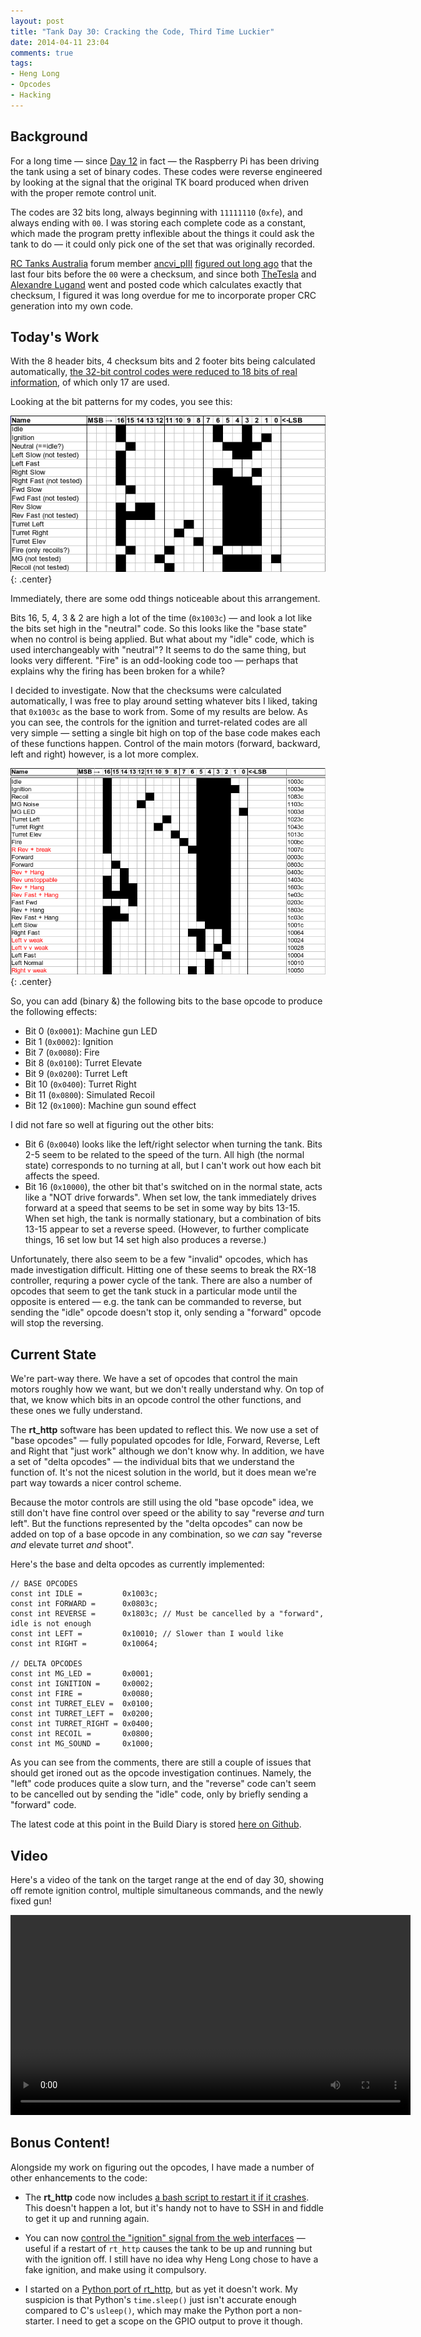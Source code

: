 ```yaml
---
layout: post
title: "Tank Day 30: Cracking the Code, Third Time Luckier"
date: 2014-04-11 23:04
comments: true
tags:
- Heng Long
- Opcodes
- Hacking
---
```


Background
----------

For a long time &mdash; since [Day 12](../tank-day-12-cracking-the-code-redux/) in fact &mdash; the Raspberry Pi has been driving the tank using a set of binary codes. These codes were reverse engineered by looking at the signal that the original TK board produced when driven with the proper remote control unit.

The codes are 32 bits long, always beginning with `11111110` (`0xfe`), and always ending with `00`. I was storing each complete code as a constant, which made the program pretty inflexible about the things it could ask the tank to do &mdash; it could only pick one of the set that was originally recorded.

[RC Tanks Australia](http://www.rctanksaustralia.com/) forum member [ancvi_pIII](http://www.rctanksaustralia.com/forum/memberlist.php?mode=viewprofile&u=299) [figured out long ago](http://www.rctanksaustralia.com/forum/viewtopic.php?p=1397#p1397) that the last four bits before the `00` were a checksum, and since both [TheTesla](https://github.com/TheTesla/raspberrytank/commit/59f2e20f6923b1be4c1ccd5c44e034ad246dbcae) and [Alexandre Lugand](https://github.com/alexandrelugand/RaspiTank/blob/master/RaspiTank/Command.cpp) went and posted code which calculates exactly that checksum, I figured it was long overdue for me to incorporate proper CRC generation into my own code.


Today's Work
------------

With the 8 header bits, 4 checksum bits and 2 footer bits being calculated automatically, [the 32-bit control codes were reduced to 18 bits of real information](https://github.com/ianrenton/raspberrytank/commit/27b01897f63922ebfe15e289b774796528ced334), of which only 17 are used.

Looking at the bit patterns for my codes, you see this:

![Codes from day 12 with header, checksum and footer removed](/img/projects/raspberry-tank/day-30-codes-before.png){: .center}

Immediately, there are some odd things noticeable about this arrangement.

Bits 16, 5, 4, 3 & 2 are high a lot of the time (`0x1003c`) &mdash; and look a lot like the bits set high in the "neutral" code. So this looks like the "base state" when no control is being applied. But what about my "idle" code, which is used interchangeably with "neutral"? It seems to do the same thing, but looks very different. "Fire" is an odd-looking code too &mdash; perhaps that explains why the firing has been broken for a while?

I decided to investigate. Now that the checksums were calculated automatically, I was free to play around setting whatever bits I liked, taking that `0x1003c` as the base to work from. Some of my results are below. As you can see, the controls for the ignition and turret-related codes are all very simple &mdash; setting a single bit high on top of the base code makes each of these functions happen. Control of the main motors (forward, backward, left and right) however, is a lot more complex.

![Day 30 opcode investigation](/img/projects/raspberry-tank/day-30-codes-after.png){: .center}

So, you can add (binary &) the following bits to the base opcode to produce the following effects:

* Bit 0 (`0x0001`): Machine gun LED
* Bit 1 (`0x0002`): Ignition
* Bit 7 (`0x0080`): Fire
* Bit 8 (`0x0100`): Turret Elevate
* Bit 9 (`0x0200`): Turret Left
* Bit 10 (`0x0400`): Turret Right
* Bit 11 (`0x0800`): Simulated Recoil
* Bit 12 (`0x1000`): Machine gun sound effect

I did not fare so well at figuring out the other bits:

* Bit 6 (`0x0040`) looks like the left/right selector when turning the tank. Bits 2-5 seem to be related to the speed of the turn. All high (the normal state) corresponds to no turning at all, but I can't work out how each bit affects the speed.
* Bit 16 (`0x10000`), the other bit that's switched on in the normal state, acts like a "NOT drive forwards". When set low, the tank immediately drives forward at a speed that seems to be set in some way by bits 13-15. When set high, the tank is normally stationary, but a combination of bits 13-15 appear to set a reverse speed. (However, to further complicate things, 16 set low but 14 set high also produces a reverse.)

Unfortunately, there also seem to be a few "invalid" opcodes, which has made investigation difficult. Hitting one of these seems to break the RX-18 controller, requring a power cycle of the tank. There are also a number of opcodes that seem to get the tank stuck in a particular mode until the opposite is entered &mdash; e.g. the tank can be commanded to reverse, but sending the "idle" opcode doesn't stop it, only sending a "forward" opcode will stop the reversing.


Current State
-------------

We're part-way there. We have a set of opcodes that control the main motors roughly how we want, but we don't really understand why. On top of that, we know which bits in an opcode control the other functions, and these ones we fully understand.

The **rt_http** software has been updated to reflect this. We now use a set of "base opcodes" &mdash; fully populated opcodes for Idle, Forward, Reverse, Left and Right that "just work" although we don't know why. In addition, we have a set of "delta opcodes" &mdash; the individual bits that we understand the function of. It's not the nicest solution in the world, but it does mean we're part way towards a nicer control scheme.

Because the motor controls are still using the old "base opcode" idea, we still don't have fine control over speed or the ability to say "reverse *and* turn left". But the functions represented by the "delta opcodes" can now be added on top of a base opcode in any combination, so we *can* say "reverse *and* elevate turret *and* shoot".

Here's the base and delta opcodes as currently implemented:

```
// BASE OPCODES
const int IDLE =         0x1003c;
const int FORWARD =      0x0803c;
const int REVERSE =      0x1803c; // Must be cancelled by a "forward", idle is not enough
const int LEFT =         0x10010; // Slower than I would like
const int RIGHT =        0x10064;

// DELTA OPCODES
const int MG_LED =       0x0001;
const int IGNITION =     0x0002;
const int FIRE =         0x0080;
const int TURRET_ELEV =  0x0100;
const int TURRET_LEFT =  0x0200;
const int TURRET_RIGHT = 0x0400;
const int RECOIL =       0x0800;
const int MG_SOUND =     0x1000;
```

As you can see from the comments, there are still a couple of issues that should get ironed out as the opcode investigation continues. Namely, the "left" code produces quite a slow turn, and the "reverse" code can't seem to be cancelled out by sending the "idle" code, only by briefly sending a "forward" code.

The latest code at this point in the Build Diary is stored [here on Github](https://github.com/ianrenton/raspberrytank/tree/1dd588826808c8be1d53a0ddfdc6faf181bde119).

Video
-----

Here's a video of the tank on the target range at the end of day 30, showing off remote ignition control, multiple simultaneous commands, and the newly fixed gun!

<center><video width="640" controls><source src="https://video.ianrenton.com/raspberrytank/firingrange.mp4" type="video/mp4"></video></center>


Bonus Content!
--------------

Alongside my work on figuring out the opcodes, I have made a number of other enhancements to the code:

* The **rt_http** code now includes [a bash script to restart it if it crashes](https://github.com/ianrenton/raspberrytank/blob/master/rt_http/rt_http.sh). This doesn't happen a lot, but it's handy not to have to SSH in and fiddle to get it up and running again.

* You can now [control the "ignition" signal from the web interfaces](https://github.com/ianrenton/raspberrytank/commit/d3f3d7cc5d88b537260ad2077ec20dc7ed714ba9) &mdash; useful if a restart of `rt_http` causes the tank to be up and running but with the ignition off. I still have no idea why Heng Long chose to have a fake ignition, and make using it compulsory.

* I started on a [Python port of rt_http](https://github.com/ianrenton/raspberrytank/blob/c22c9abd466328b43b5425593e47c3abd430e3ea/rt_py/rt.py), but as yet it doesn't work. My suspicion is that Python's `time.sleep()` just isn't accurate enough compared to C's `usleep()`, which may make the Python port a non-starter. I need to get a scope on the GPIO output to prove it though.
